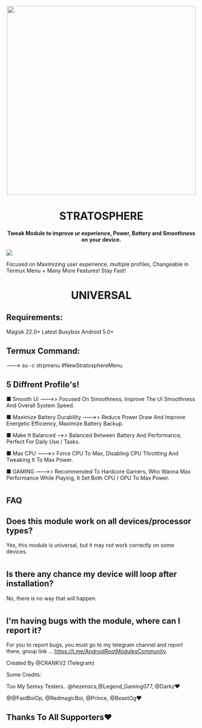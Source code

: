  

 <p align="center"><a href="https://t.me/AndroidRootModulesCommunity"><img src="https://i.imgur.com/VFCcq63.png" width="500"></a></p>  
 <h1 align="center"><b> STRATOSPHERE </b></h1> 
 <h4 align="center">Tweak Module to improve ur experience, Power, Battery and Smoothness on your device.</h4>

 <a href="https://t.me/AndroidRootModulesCommunity"><img src="https://img.shields.io/badge/Join-Telegram%20Channel-red.svg?logo=Telegram"></a>

Focused on Maximizing user experience, multiple profiles, Changeable in Termux Menu + Many More Features! Stay Fast!

 <h1 align="center"><b> UNIVERSAL </b></h1> 

## Requirements:
Magisk 22.0+
Latest Busybox
Android 5.0+

## Termux Command:
---> su -c strpmenu #NewStratosphereMenu


## 5 Diffrent Profile's!
■ Smooth Ui
--->> Focused On Smoothness, Improve The UI Smoothness And Overall System Speed.

■ Maximize Battery Durability 
--->> Reduce Power Draw And Improve Energetic Efficiency, Maximize Battery Backup.

■ Make It Balanced 
-->> Balanced Between Battery And Performance, Perfect For Daily Use / Tasks.

■ Max CPU
--->> Force CPU To Max, Disabling CPU Throttling And Tweaking It To Max Power.

■ GAMING
--->> Recommended To Hardcore Gamers, Who Wanna Max Performance While Playing, It Set Both CPU / GPU To Max Power.



#
## FAQ

## Does this module work on all devices/processor types? 
Yes, this module is universal, but it may not work correctly on some devices.

#

## Is there any chance my device will loop after installation? 
No, there is no way that will happen.

#

## I'm having bugs with the module, where can I report it? 
For you to report bugs, you must go to my telegram channel and report there, group link ... https://t.me/AndroidRootModulesCommunity.



Created By @CRANKV2 (Telegram)

Some Credits:

Too My Semxy Testers.. 
@hezenscs,@Legend_Gaming077, @Darkz❤

@@FastBoiOp, @RedmagicBoi, @Prince, @BeastOg❤

## Thanks To All Supporters❤️

